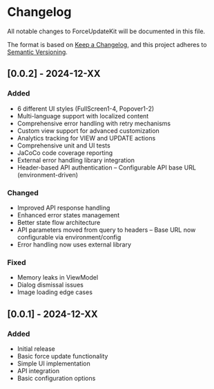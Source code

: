 # Changelog

All notable changes to ForceUpdateKit will be documented in this file.

The format is based on [Keep a Changelog](https://keepachangelog.com/en/1.0.0/),
and this project adheres to [Semantic Versioning](https://semver.org/spec/v2.0.0.html).

## [0.0.2] - 2024-12-XX

### Added
- 6 different UI styles (FullScreen1-4, Popover1-2)
- Multi-language support with localized content
- Comprehensive error handling with retry mechanisms
- Custom view support for advanced customization
- Analytics tracking for VIEW and UPDATE actions
- Comprehensive unit and UI tests
- JaCoCo code coverage reporting
- External error handling library integration
- Header-based API authentication
– Configurable API base URL (environment-driven)

### Changed
- Improved API response handling
- Enhanced error states management
- Better state flow architecture
- API parameters moved from query to headers
– Base URL now configurable via environment/config
- Error handling now uses external library

### Fixed
- Memory leaks in ViewModel
- Dialog dismissal issues
- Image loading edge cases

## [0.0.1] - 2024-12-XX

### Added
- Initial release
- Basic force update functionality
- Simple UI implementation
- API integration
- Basic configuration options
